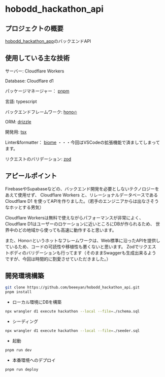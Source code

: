 # hobodd_hackathon_api

## プロジェクトの概要

[hobodd_hackathon_app](https://github.com/beeeyan/hobodd_hackathon_app)のバックエンドAPI

## 使用している主な技術

サーバー: Cloudflare Workers

Database: Cloudflare d1

パッケージマネージャー： [pnpm](https://pnpm.io/ja/installation)

言語: typescript

バックエンドフレームワーク: [hono🔥](https://hono.dev/)

ORM: [drizzle](https://github.com/drizzle-team/drizzle-orm)

開発用: [tsx](https://github.com/privatenumber/tsx)

Linter&formatter： [biome](https://biomejs.dev/ja/) ・・・今回はVSCodeの拡張機能で済ましてしまってます。

リクエストのバリデーション: [zod](https://zod.dev/)

## アピールポイント

FirebaseやSupabaseなどの、バックエンド開発を必要としないテクノロジーをあえて使用せず、
Cloudflare Workers と、リレーショナルデータベースである Cloudflare D1 を使ってAPIを作りました。（若手のエンジニアからは出なさそうなホッとする男気）

Cloudflare Workersは無料で使えながらパフォーマンスが非常によく、Cloudflare D1はユーザーのロケーションに近いところにDBが作られるため、
世界中のどの地域から使っても高速に動作すると思います。

また、Hono🔥というホットなフレームワークは、Web標準に沿ったAPIを提供しているため、コードの可読性や移植性も悪くないと思います。
Zodでリクエストボディのバリデーションも行ってます（そのままSwaggerも生成出来るようですが、今回は時間的に割愛させていただきました。）

## 開発環境構築

```bash
git clone https://github.com/beeeyan/hobodd_hackathon_api.git
pnpm install
```

- ローカル環境にDBを構築

```bash
npx wrangler d1 execute hackathon --local --file=./schema.sql
```

- シーディング

```bash
npx wrangler d1 execute hackathon --local --file=./seeder.sql
```

- 起動

```bash
pnpm run dev
```

- 本番環境へのデプロイ

```bash
pnpm run deploy
```
